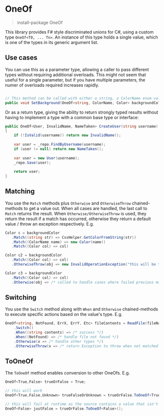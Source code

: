 # OneOf

> install-package OneOf


This library provides F# style discriminated unions for C#, using a custom type `OneOf<T0, ... Tn>`. An instance of this type holds a single value, which is one of the types in its generic argument list.

Use cases
---------

You can use this as a parameter type, allowing a caller to pass different types without requiring additional overloads. This might not seem that useful for a single parameter, but if you have multiple parameters, the numer of overloads required increases rapidly.

```C#

// This method can be called with either a string, a ColorName enum value or a Color instance.
public void SetBackground(OneOf<string, ColorName, Color> backgroundColor) { ... }

```
Or as a return type, giving the ability to return strongly typed results without having to implement a type with a common base type or interface:

```C#
public OneOf<User, InvalidName, NameTaken> CreateUser(string username)
{
    if (!IsValid(username)) return new InvalidName();
    
    var user = _repo.FindByUsername(username);
    if (user != null) return new NameTaken();
    
    var user = new User(username);
    _repo.Save(user);
    
    return user;
}

```

Matching
--------

You use the `Match` methods plus `Otherwise` and `OtherwiseThrow` chained-methods to get a value out.
When all cases are handled, the last call to `Match` returns the result.  When `Otherwise/OtherwiseThrow` is used, they return the result if a match has occurred, otherwise they return a default value / throw an exception respectively.
E.g.

```C#
Color c = backgroundColor
   .Match((string str) => CssHelper.GetColorFromString(str))
   .Match((ColorName name) => new Color(name))
   .Match((Color col) => col)

Color c2 = backgroundColor
   .Match((Color col) => col)
   .OtherwiseThrow(obj => new InvalidOperationException("this will be thrown when not Color"))

Color c3 = backgroundColor
   .Match((Color col) => col)
   .Otherwise(obj => /* called to handle cases where failed previous matches, eg return default value */)
```

Switching
---------

You use the `Switch` method along with `When` and `Otherwise` chained-methods to execute specific actions based on the value's type. E.g.

```C#
OneOf<string, NotFound, ErrX, ErrY, Etc> fileContents = ReadFile(fileName)
    .Switch()
    .When((string contents) => /* success */)
    .When((NotFound) => /* handle file not found */)
    .Otherwise(x => /* handle other types */)
    .OtherwiseThrow(x => /* return Exception to throw when not matched above */);
```

ToOneOf
--------

The `ToOneOf` method enables conversion to other OneOfs. E.g.

```C#
OneOf<True,False> trueOrFalse = True;

// this will work
OneOf<True,False,Unknown> trueFalseOrUnknown = trueOrFalse.ToOneOf<True,False,Unknown>();

// this will fail at runtime as the source contains a value that isn't supported by the new OneOf
OneOf<False> justFalse = trueOrFalse.ToOneOf<False>();
```



